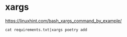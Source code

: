 # xargs 

https://linuxhint.com/bash_xargs_command_by_example/

```shell
cat requirements.txt|xargs poetry add
```

